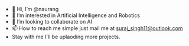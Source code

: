 - 👋 Hi, I’m @naurang
- 👀 I’m interested in Artificial Intelligence and Robotics
- 💞️ I’m looking to collaborate on AI
- 📫 How to reach me simple just mail me at suraj_singh11@outlook.com
- Stay with me I'll be uplaoding more projects.

<!---
naurang/naurang is a ✨ special ✨ repository because its `README.md` (this file) appears on your GitHub profile.
You can click the Preview link to take a look at your changes.
--->
